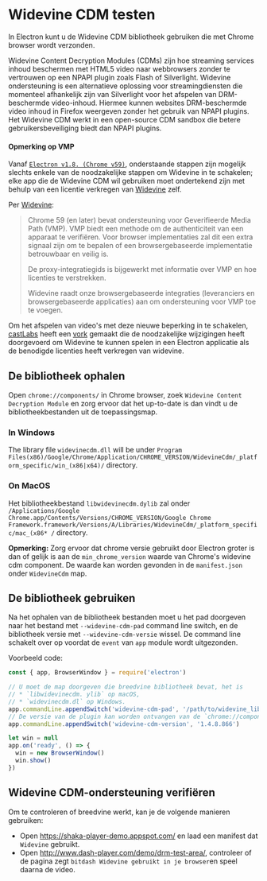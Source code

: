 # Widevine CDM testen

In Electron kunt u de Widevine CDM bibliotheek gebruiken die met Chrome browser wordt verzonden.

Widevine Content Decryption Modules (CDMs) zijn hoe streaming services inhoud beschermen met HTML5 video naar webbrowsers zonder te vertrouwen op een NPAPI plugin zoals Flash of Silverlight. Widevine ondersteuning is een alternatieve oplossing voor streamingdiensten die momenteel afhankelijk zijn van Silverlight voor het afspelen van DRM-beschermde video-inhoud. Hiermee kunnen websites DRM-beschermde video inhoud in Firefox weergeven zonder het gebruik van NPAPI plugins. Het Widevine CDM werkt in een open-source CDM sandbox die betere gebruikersbeveiliging biedt dan NPAPI plugins.

#### Opmerking op VMP

Vanaf [`Electron v1.8. (Chrome v59)`](https://electronjs.org/releases#1.8.1), onderstaande stappen zijn mogelijk slechts enkele van de noodzakelijke stappen om Widevine in te schakelen; elke app die de Widevine CDM wil gebruiken moet ondertekend zijn met behulp van een licentie verkregen van [Widevine](https://www.widevine.com/) zelf.

Per [Widevine](https://www.widevine.com/):

> Chrome 59 (en later) bevat ondersteuning voor Geverifieerde Media Path (VMP). VMP biedt een methode om de authenticiteit van een apparaat te verifiëren. Voor browser implementaties zal dit een extra signaal zijn om te bepalen of een browsergebaseerde implementatie betrouwbaar en veilig is.
> 
> De proxy-integratiegids is bijgewerkt met informatie over VMP en hoe licenties te verstrekken.
> 
> Widevine raadt onze browsergebaseerde integraties (leveranciers en browsergebaseerde applicaties) aan om ondersteuning voor VMP toe te voegen.

Om het afspelen van video's met deze nieuwe beperking in te schakelen, [castLabs](https://castlabs.com/open-source/downstream/) heeft een [vork](https://github.com/castlabs/electron-releases) gemaakt die de noodzakelijke wijzigingen heeft doorgevoerd om Widevine te kunnen spelen in een Electron applicatie als de benodigde licenties heeft verkregen van widevine.

## De bibliotheek ophalen

Open `chrome://components/` in Chrome browser, zoek `Widevine Content Decryption Module` en zorg ervoor dat het up-to-date is dan vindt u de bibliotheekbestanden uit de toepassingsmap.

### In Windows

The library file `widevinecdm.dll` will be under `Program Files(x86)/Google/Chrome/Application/CHROME_VERSION/WidevineCdm/_platform_specific/win_(x86|x64)/` directory.

### On MacOS

Het bibliotheekbestand `libwidevinecdm.dylib` zal onder `/Applications/Google Chrome.app/Contents/Versions/CHROME_VERSION/Google Chrome Framework.framework/Versions/A/Libraries/WidevineCdm/_platform_specific/mac_(x86* /` directory.

**Opmerking:** Zorg ervoor dat chrome versie gebruikt door Electron groter is dan of gelijk is aan de `min_chrome_version` waarde van Chrome's widevine cdm component. De waarde kan worden gevonden in de `manifest.json` onder `WidevineCdm` map.

## De bibliotheek gebruiken

Na het ophalen van de bibliotheek bestanden moet u het pad doorgeven naar het bestand met `--widevine-cdm-pad` command line switch, en de bibliotheek versie met `--widevine-cdm-versie` wissel. De command line schakelt over op voordat de `event` van `app` module wordt uitgezonden.

Voorbeeld code:

```javascript
const { app, BrowserWindow } = require('electron')

// U moet de map doorgeven die breedvine bibliotheek bevat, het is
// * `libwidevinecdm. ylib` op macOS,
// * `widevinecdm.dl` op Windows.
app.commandLine.appendSwitch('widevine-cdm-pad', '/path/to/widevine_library')
// De versie van de plugin kan worden ontvangen van de `chrome://components` pagina in Chrome.
app.commandLine.appendSwitch('widevine-cdm-version', '1.4.8.866')

let win = null
app.on('ready', () => {
  win = new BrowserWindow()
  win.show()
})
```

## Widevine CDM-ondersteuning verifiëren

Om te controleren of breedvine werkt, kan je de volgende manieren gebruiken:

* Open https://shaka-player-demo.appspot.com/ en laad een manifest dat `Widevine` gebruikt.
* Open http://www.dash-player.com/demo/drm-test-area/, controleer of de pagina zegt `bitdash Widevine gebruikt in je browser`en speel daarna de video.
